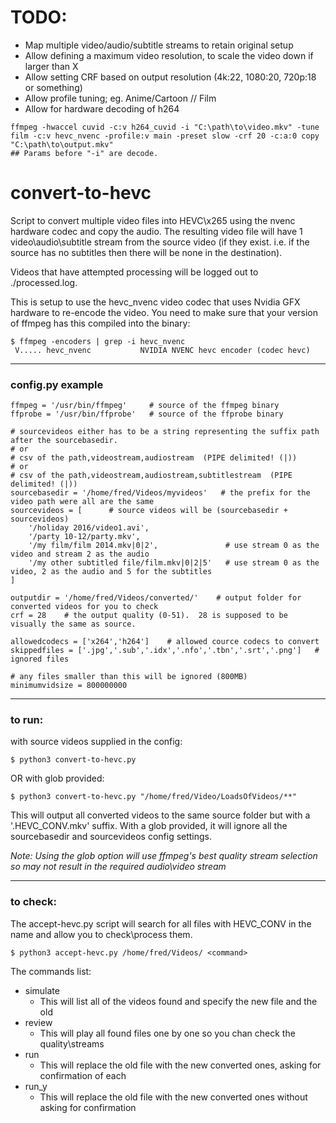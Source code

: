 # TODO:
* Map multiple video/audio/subtitle streams to retain original setup
* Allow defining a maximum video resolution, to scale the video down if larger than X
* Allow setting CRF based on output resolution (4k:22, 1080:20, 720p:18 or something)
* Allow profile tuning; eg. Anime/Cartoon // Film
* Allow for hardware decoding of h264

```
ffmpeg -hwaccel cuvid -c:v h264_cuvid -i "C:\path\to\video.mkv" -tune film -c:v hevc_nvenc -profile:v main -preset slow -crf 20 -c:a:0 copy "C:\path\to\output.mkv"
## Params before "-i" are decode.
```

# convert-to-hevc

Script to convert multiple video files into HEVC\x265 using the nvenc hardware codec and copy the audio.  The resulting video file will have 1 video\audio\subtitle stream from the source video (if they exist.  i.e. if the source has no subtitles then there will be none in the destination).

Videos that have attempted processing will be logged out to ./processed.log.

This is setup to use the hevc_nvenc video codec that uses Nvidia GFX hardware to re-encode the video.  You need to make sure that your version of ffmpeg has this compiled into the binary:

```
$ ffmpeg -encoders | grep -i hevc_nvenc
 V..... hevc_nvenc           NVIDIA NVENC hevc encoder (codec hevc)
```
---
### config.py example

```
ffmpeg = '/usr/bin/ffmpeg'     # source of the ffmpeg binary
ffprobe = '/usr/bin/ffprobe'   # source of the ffprobe binary

# sourcevideos either has to be a string representing the suffix path after the sourcebasedir.
# or
# csv of the path,videostream,audiostream  (PIPE delimited! (|))
# or
# csv of the path,videostream,audiostream,subtitlestream  (PIPE delimited! (|))
sourcebasedir = '/home/fred/Videos/myvideos'   # the prefix for the video path were all are the same
sourcevideos = [      # source videos will be (sourcebasedir + sourcevideos)
    '/holiday 2016/video1.avi',
    '/party 10-12/party.mkv',
    '/my film/film 2014.mkv|0|2',               # use stream 0 as the video and stream 2 as the audio
    '/my other subtitled file/film.mkv|0|2|5'   # use stream 0 as the video, 2 as the audio and 5 for the subtitles
]

outputdir = '/home/fred/Videos/converted/'    # output folder for converted videos for you to check
crf = 28    # the output quality (0-51).  28 is supposed to be visually the same as source.

allowedcodecs = ['x264','h264']    # allowed cource codecs to convert
skippedfiles = ['.jpg','.sub','.idx','.nfo','.tbn','.srt','.png']   # ignored files

# any files smaller than this will be ignored (800MB)
minimumvidsize = 800000000
```
---
### to run:

with source videos supplied in the config:
```
$ python3 convert-to-hevc.py
```

OR with glob provided:
```
$ python3 convert-to-hevc.py "/home/fred/Video/LoadsOfVideos/**"
```
This will output all converted videos to the same source folder but with a '.HEVC_CONV.mkv' suffix.  With a glob provided, it will ignore all the sourcebasedir and sourcevideos config settings.

*Note: Using the glob option will use ffmpeg's best quality stream selection so may not result in the required audio\video stream*

---
### to check:

The accept-hevc.py script will search for all files with HEVC_CONV in the name and allow you to check\process them.

```
$ python3 accept-hevc.py /home/fred/Videos/ <command>
```

The commands list:

- simulate
  - This will list all of the videos found and specify the new file and the old
- review
  - This will play all found files one by one so you chan check the quality\streams
- run
  - This will replace the old file with the new converted ones, asking for confirmation of each
- run_y
  - This will replace the old file with the new converted ones without asking for confirmation
